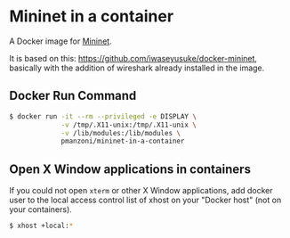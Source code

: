 # Mininet in a container

A Docker image for [Mininet](http://mininet.org/). 

It is based on this: https://github.com/iwaseyusuke/docker-mininet, basically with the addition of wireshark already installed in the image.

## Docker Run Command

```bash
$ docker run -it --rm --privileged -e DISPLAY \
             -v /tmp/.X11-unix:/tmp/.X11-unix \
             -v /lib/modules:/lib/modules \
             pmanzoni/mininet-in-a-container
```


## Open X Window applications in containers

If you could not open `xterm` or other X Window applications, add docker user to the local access control list of xhost on your
"Docker host" (not on your containers).

```bash
$ xhost +local:*
```
